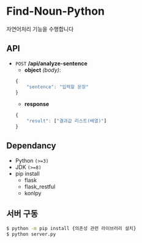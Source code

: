 # Find-Noun-Python
자연어처리 기능을 수행합니다

## API

 - `POST` **/api/analyze-sentence**
   - **object** *(body)*: 
   ```javascript
   {
       "sentence": "입력할 문장"
   }
   ```
   - **response**
   ```javascript
   {
       "result": ["결과값 리스트(배열)"]
   }
   ```


## Dependancy
 - Python `(>=3)`
 - JDK `(>=8)`
 - pip install
   - flask
   - flask_restful
   - konlpy
  
## 서버 구동

```bash
$ python -m pip install {의존성 관련 라이브러리 설치}
$ python server.py
```
